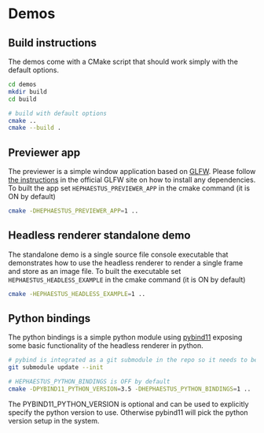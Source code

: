 
# Demos


## Build instructions
The demos come with a CMake script that should work simply with the default options. 

```bash
cd demos
mkdir build
cd build

# build with default options
cmake ..
cmake --build .
```

## Previewer app

The previewer is a simple window application based on [GLFW](https://www.glfw.org/). Please follow [the instructions](https://www.glfw.org/docs/latest/compile_guide.html#compile_deps) in the official GLFW site on how to install any dependencies.
To built the app set `HEPHAESTUS_PREVIEWER_APP` in the cmake command (it is ON by default)
```bash
cmake -DHEPHAESTUS_PREVIEWER_APP=1 ..
```

## Headless renderer standalone demo
The standalone demo is a single source file console executable that demonstrates how to use the headless renderer to render a single frame and store as an image file.
To built the executable set `HEPHAESTUS_HEADLESS_EXAMPLE` in the cmake command (it is ON by default)
```bash
cmake -HEPHAESTUS_HEADLESS_EXAMPLE=1 ..
```

## Python bindings
The python bindings is a simple python module using [pybind11](https://github.com/pybind/pybind11) exposing some basic functionality of the headless renderer in python.
```bash
# pybind is integrated as a git submodule in the repo so it needs to be updated manually
git submodule update --init

# HEPHAESTUS_PYTHON_BINDINGS is OFF by default
cmake -DPYBIND11_PYTHON_VERSION=3.5 -DHEPHAESTUS_PYTHON_BINDINGS=1 .. 
```

The PYBIND11_PYTHON_VERSION is optional and can be used to explicitly specify the python version to use. Otherwise pybind11 will pick the python version setup in the system.
